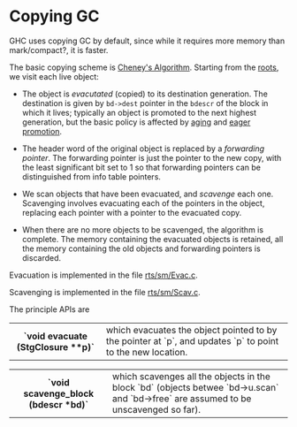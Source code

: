 # Copying GC



GHC uses copying GC by default, since while it requires more memory than mark/compact?, it is faster.



The basic copying scheme is [
Cheney's Algorithm](http://en.wikipedia.org/wiki/Cheney%27s_algorithm).  Starting from the [roots](commentary/rts/storage/gc/roots), we visit each live object:


- The object is *evacutated* (copied) to its destination generation.   The destination is given by `bd->dest` pointer in the `bdescr` of the
  block in which it lives; typically an object is promoted to the next highest generation, but the basic policy is affected by  [aging](commentary/rts/storage/gc/aging) and [eager promotion](commentary/rts/storage/gc/eager-promotion).

- The header word of the original object is replaced by a *forwarding pointer*.  The forwarding pointer is just the pointer to the new copy, with the least significant bit set to 1 so that forwarding pointers can be distinguished from info table pointers.

- We scan objects that have been evacuated, and *scavenge* each one.  Scavenging involves evacuating each of the pointers
  in the object, replacing each pointer with a pointer to the evacuated copy.

- When there are no more objects to be scavenged, the algorithm is complete.  The memory containing the evacuated objects is retained, all the memory containing the old objects and forwarding pointers is discarded.


Evacuation is implemented in the file [rts/sm/Evac.c](/trac/ghc/browser/ghc/rts/sm/Evac.c).

Scavenging is implemented in the file [rts/sm/Scav.c](/trac/ghc/browser/ghc/rts/sm/Scav.c).



The principle APIs are


<table><tr><th>`void evacuate (StgClosure **p)`</th>
<td>
which evacuates the object pointed to by the pointer at `p`, and updates `p` to point to the new location.
</td></tr></table>


<table><tr><th>`void scavenge_block (bdescr *bd)`</th>
<td>
which scavenges all the objects in the block `bd` (objects betwee `bd->u.scan` and `bd->free` are assumed to
be unscavenged so far).
</td></tr></table>


